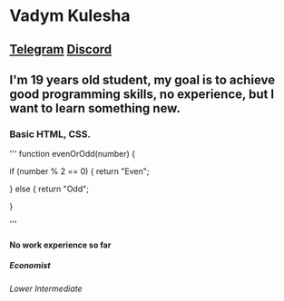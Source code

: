 # Vadym Kulesha #
## [Telegram](https://t.me/Prichelic)   [Discord](Prichelic#0768)
## I'm 19 years old student, my goal is to achieve good programming skills, no experience, but I want to learn something new.
### Basic HTML, CSS.

'''
function evenOrOdd(number) { 
  
  if (number % 2 == 0) {
    return "Even";
    
  } else {
    return "Odd";
    
  } 
  
'''

#### No work experience so far

##### Economist

###### Lower Intermediate
  
